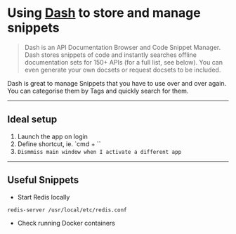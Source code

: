 # Using [Dash](https://itunes.apple.com/de/app/dash-api-docs-snippets/id458034879?l=en&mt=12) to store and manage snippets

> Dash is an API Documentation Browser and Code Snippet Manager. Dash stores snippets of code and instantly searches offline documentation sets for 150+ APIs (for a full list, see below). You can even generate your own docsets or request docsets to be included.

Dash is great to manage Snippets that you have to use over and over again. You can categorise them by Tags and quickly search for them.

---

## Ideal setup

1. Launch the app on login
2. Define shortcut, ie. `cmd + \``
3. `Dismmiss main window when I activate a different app`

---

## Useful Snippets

* Start Redis locally
```
redis-server /usr/local/etc/redis.conf
```

* Check running Docker containers
